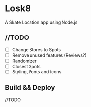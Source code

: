 # Losk8

A Skate Location app using Node.js

## //TODO
- [ ] Change Stores to Spots
- [ ] Remove unused features (Reviews?)
- [ ] Randomizer
- [ ] Closest Spots
- [ ] Styling, Fonts and Icons

## Build && Deploy
//TODO